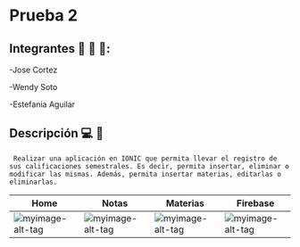 # Prueba 2
## Integrantes  :boy:  :woman: :woman::
-Jose Cortez

-Wendy Soto

-Estefania Aguilar

## Descripción  :computer: :iphone: 
``` Realizar una aplicación en IONIC que permita llevar el registro de sus calificaciones semestrales. Es decir, permita insertar, eliminar o modificar las mismas. Además, permita insertar materias, editarlas o eliminarlas.```

| **Home** | **Notas** | **Materias**| **Firebase** |
| ------------- | ------------- | ------------- |------------- |
| 	![myimage-alt-tag](https://github.com/00Josexyz00/prueba/blob/master/images/home.JPG)|	![myimage-alt-tag](https://github.com/00Josexyz00/prueba/blob/master/images/add.JPG)|![myimage-alt-tag](https://github.com/00Josexyz00/prueba/blob/master/images/mat.JPG) |![myimage-alt-tag](https://github.com/00Josexyz00/prueba/blob/master/images/base.JPG) |

